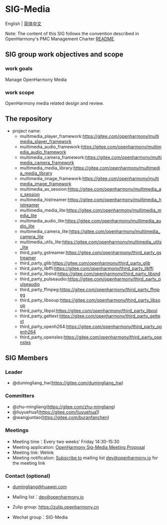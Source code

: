 # SIG-Media
English | [简体中文](./sig-media_cn.md)

Note: The content of this SIG follows the convention described in OpenHarmony's PMC Management Charter [README](/zh/pmc.md).

## SIG group work objectives and scope

### work goals
Manage OpenHarmony Media

### work scope
OpenHarmony media related design and review.

## The repository
- project name:
  - multimedia_player_framework:https://gitee.com/openharmony/multimedia_player_framework
  - multimedia_audio_framework:https://gitee.com/openharmony/multimedia_audio_framework
  - multimedia_camera_framework:https://gitee.com/openharmony/multimedia_camera_framework
  - multimedia_media_library:https://gitee.com/openharmony/multimedia_media_library
  - multimedia_image_framework:https://gitee.com/openharmony/multimedia_image_framework
  - multimedia_av_session:https://gitee.com/openharmony/multimedia_av_session
  - multimedia_histreamer:https://gitee.com/openharmony/multimedia_histreamer
  - multimedia_media_lite:https://gitee.com/openharmony/multimedia_media_lite
  - multimedia_audio_lite:https://gitee.com/openharmony/multimedia_audio_lite
  - multimedia_camera_lite:https://gitee.com/openharmony/multimedia_camera_lite
  - multimedia_utils_lite:https://gitee.com/openharmony/multimedia_utils_lite
  - third_party_gstreamer:https://gitee.com/openharmony/third_party_gstreamer
  - third_party_glib:https://gitee.com/openharmony/third_party_glib
  - third_party_libffi:https://gitee.com/openharmony/third_party_libffi
  - third_party_libsnd:https://gitee.com/openharmony/third_party_libsnd
  - third_party_pulseaudio:https://gitee.com/openharmony/third_party_pulseaudio
  - third_party_ffmpeg:https://gitee.com/openharmony/third_party_ffmpeg
  - third_party_libsoup:https://gitee.com/openharmony/third_party_libsoup
  - third_party_libpsl:https://gitee.com/openharmony/third_party_libpsl
  - third_party_gettext:https://gitee.com/openharmony/third_party_gettext
  - third_party_openh264:https://gitee.com/openharmony/third_party_openh264
  - third_party_opensles:https://gitee.com/openharmony/third_party_opensles


## SIG Members

### Leader
- @dumingliang_hw(https://gitee.com/dumingliang_hw)

### Committers
- @zhu-mingliang(https://gitee.com/zhu-mingliang)
- @liuyuehua1(https://gitee.com/liuyuehua1)
- @wangjuntao(https://gitee.com/buranfanchen)

### Meetings
 - Meeting time：Every two weeks' Friday 14:30-15:30
 - Meeting application: [OpenHarmony Sig-Media Meeting Proposal](https://shimo.im/sheets/DTgCtcgrHhyTq6tD/MODOC)
 - Meeting link: Welink
 - Meeting notification: [Subscribe to](https://lists.openatom.io/postorius/lists/dev.openharmony.io) mailing list dev@openharmony.io for the meeting link

### Contact (optional)

- dumingliang@huawei.com

- Mailing list：dev@openharmony.io
- Zulip group: https://zulip.openharmony.cn
- Wechat group：SIG-Media
